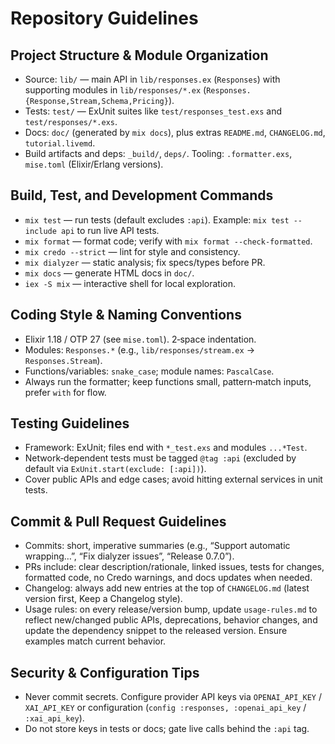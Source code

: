 # Repository Guidelines

## Project Structure & Module Organization
- Source: `lib/` — main API in `lib/responses.ex` (`Responses`) with supporting modules in `lib/responses/*.ex` (`Responses.{Response,Stream,Schema,Pricing}`).
- Tests: `test/` — ExUnit suites like `test/responses_test.exs` and `test/responses/*.exs`.
- Docs: `doc/` (generated by `mix docs`), plus extras `README.md`, `CHANGELOG.md`, `tutorial.livemd`.
- Build artifacts and deps: `_build/`, `deps/`. Tooling: `.formatter.exs`, `mise.toml` (Elixir/Erlang versions).

## Build, Test, and Development Commands
- `mix test` — run tests (default excludes `:api`). Example: `mix test --include api` to run live API tests.
- `mix format` — format code; verify with `mix format --check-formatted`.
- `mix credo --strict` — lint for style and consistency.
- `mix dialyzer` — static analysis; fix specs/types before PR.
- `mix docs` — generate HTML docs in `doc/`.
- `iex -S mix` — interactive shell for local exploration.

## Coding Style & Naming Conventions
- Elixir 1.18 / OTP 27 (see `mise.toml`). 2‑space indentation.
- Modules: `Responses.*` (e.g., `lib/responses/stream.ex` -> `Responses.Stream`).
- Functions/variables: `snake_case`; module names: `PascalCase`.
- Always run the formatter; keep functions small, pattern‑match inputs, prefer `with` for flow.

## Testing Guidelines
- Framework: ExUnit; files end with `*_test.exs` and modules `...*Test`.
- Network‑dependent tests must be tagged `@tag :api` (excluded by default via `ExUnit.start(exclude: [:api])`).
- Cover public APIs and edge cases; avoid hitting external services in unit tests.

## Commit & Pull Request Guidelines
- Commits: short, imperative summaries (e.g., “Support automatic wrapping…”, “Fix dialyzer issues”, “Release 0.7.0”).
- PRs include: clear description/rationale, linked issues, tests for changes, formatted code, no Credo warnings, and docs updates when needed.
- Changelog: always add new entries at the top of `CHANGELOG.md` (latest version first, Keep a Changelog style).
- Usage rules: on every release/version bump, update `usage-rules.md` to reflect new/changed public APIs, deprecations, behavior changes, and update the dependency snippet to the released version. Ensure examples match current behavior.

## Security & Configuration Tips
- Never commit secrets. Configure provider API keys via `OPENAI_API_KEY` / `XAI_API_KEY` or configuration (`config :responses, :openai_api_key` / `:xai_api_key`).
- Do not store keys in tests or docs; gate live calls behind the `:api` tag.
